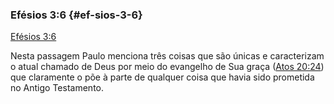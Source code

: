 ### Efésios 3:6 {#ef-sios-3-6}

[Efésios 3:6](http://bibliaonline.com.br/acf/ef/3/6)

Nesta passagem Paulo menciona três coisas que são únicas e caracterizam o atual chamado de Deus por meio do evangelho de Sua graça ([Atos 20:24](http://bibliaonline.com.br/acf/atos/20/24)) que claramente o põe à parte de qualquer coisa que havia sido prometida no Antigo Testamento.